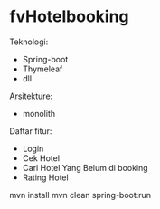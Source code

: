 # fvHotelbooking


<!-- [Hotel Booking Sederhana] -->

Teknologi:
* Spring-boot
* Thymeleaf
* dll

Arsitekture:
* monolith


Daftar fitur:
* Login
* Cek Hotel
* Cari Hotel Yang Belum di booking
* Rating Hotel


mvn install
mvn clean spring-boot:run
